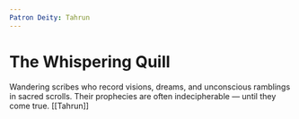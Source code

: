 ```yaml
---
Patron Deity: Tahrun
---
```


# The Whispering Quill


Wandering scribes who record visions, dreams, and unconscious ramblings in sacred scrolls. Their prophecies are often indecipherable — until they come true.
[[Tahrun]]
